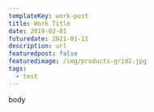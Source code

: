 ```yaml
---
templateKey: work-post
title: Work Title
date: 2019-02-01
futuredate: 2021-01-11
description: url
featuredpost: false
featuredimage: /img/products-grid2.jpg
tags:
  - test
---
```

body